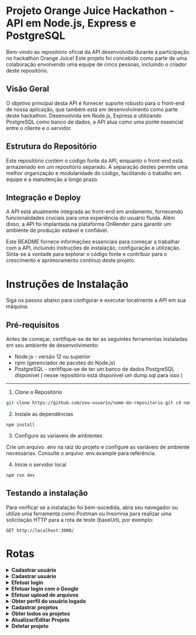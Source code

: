 # Projeto Orange Juice Hackathon - API em Node.js, Express e PostgreSQL
Bem-vindo ao repositório oficial da API desenvolvida durante a participação no hackathon Orange Juice! Este projeto foi concebido como parte de uma colaboração envolvendo uma equipe de cinco pessoas, incluindo o criador deste repositório.
## Visão Geral
O objetivo principal desta API é fornecer suporte robusto para o front-end de nossa aplicação, que também está em desenvolvimento como parte deste hackathon. Desenvolvida em Node.js, Express e utilizando PostgreSQL como banco de dados, a API atua como uma ponte essencial entre o cliente e o servidor.
## Estrutura do Repositório
Este repositório contém o código fonte da API, enquanto o front-end está armazenado em um repositório separado. A separação destes permite uma melhor organização e modularidade do código, facilitando o trabalho em equipe e a manutenção a longo prazo.
## Integração e Deploy
A API está atualmente integrada ao front-end em andamento, fornecendo funcionalidades cruciais para uma experiência do usuário fluida. Além disso, a API foi implantada na plataforma OnRender para garantir um ambiente de produção estável e confiável.

Este README fornece informações essenciais para começar a trabalhar com a API, incluindo instruções de instalação, configuração e utilização. Sinta-se à vontade para explorar o código fonte e contribuir para o crescimento e aprimoramento contínuo deste projeto.
# Instruções de Instalação
Siga os passos abaixo para configurar e executar localmente a API em sua máquina:

## Pré-requisitos
Antes de começar, certifique-se de ter as seguintes ferramentas instaladas em seu ambiente de desenvolvimento:
- Node.js - versão 12 ou superior
- npm (gerenciador de pacotes do Node.js)
- PostgreSQL - certifique-se de ter um banco de dados PostgreSQL disponível ( nesse repositório está disponivel um dump.sql para isso )
---
1. Clone o Repositório
```bash
git clone https://github.com/seu-usuario/nome-do-repositorio.git cd nome-do-repositorio
```

2. Instale as dependências
```
npm install
```

3. Configure as variaveis de ambientes

Crie um arquivo .env na raiz do projeto e configure as variáveis de ambiente necessárias. Consulte o arquivo .env.example para referência.

4. Inicie o servidor local
```
npm run dev
```

## Testando a instalação 
Para verificar se a instalação foi bem-sucedida, abra seu navegador ou utilize uma ferramenta como Postman ou Insomnia para realizar uma solicitação HTTP para a rota de teste (baseUrl), por exemplo:
```
GET http://localhost:3000/
```

# Rotas

<details>
<summary><b>Cadastrar usuário</b></summary>

#### `GET` `/`

Essa é a rota que será utilizada para testar a API.

Retorno:
```
{
	"mensagem": "O servidor está online."
}
```
</details>

<details>
<summary><b>Cadastrar usuário</b></summary>

#### `POST` `/user`

Essa é a rota que permite o usuário se cadastrar no sistema.

Critérios de aceite:

    - Validar se o e-mail e a senha estão corretos para o usuário em questão.
    - Gerar um token de autenticação para o usuário.
    - Confere se o e-mail já existe no sistema.
    - fullName, email, password são campos obrigatórios e precisam ser do tipo string.

</details>

<details>
<summary><b>Efetuar login</b></summary>

#### `POST` `/session`

Essa é a rota que será utilizada para o usuário cadastrado no sistema efetuar seu login.

Critérios de aceite:

    - Validar os campos obrigatórios: 
        - nome
        - email
        - senha
    - A senha deve ser criptografada utilizando algum algoritmo de criptografia confiável.
    - O campo e-mail no banco de dados deve ser único para cada registro, não permitindo dois usuários possuírem o mesmo e-mail.

</details>

<details>
<summary><b>Efetuar login com o Google</b></summary>

#### `POST` `/session/google`

Essa é a rota que será utilizada para o usuário efetuar login através de sua conta do Google.

Critérios de aceite:

    - Validar os campos obrigatórios: 
        - nome
        - email
        - senha
    - A senha deve ser criptografada utilizando algum algoritmo de criptografia confiável.
    - O campo e-mail no banco de dados deve ser único para cada registro, não permitindo dois usuários possuírem o mesmo e-mail.

</details>
<details>
<summary><b>Efetuar upload de arquivos</b></summary>

#### `POST` `/upload`

Essa é a rota que será utilizada pelo o front para efetuar o upload de imagens.

</details>
<details>
<summary><b>Obter perfil do usuário logado</b></summary>

#### `GET` `/user/profile`

Essa é a rota que será utilizada para obter todas as informações do usuário logado desde o seu perfil a projetos cadastrados em seu nome.

Exemplo de retorno:

```
{
	"userid": 4,
	"fullname": "Jose",
	"email": "Jose01@email.com",
	"profileimage": null,
	"isgoogleaccount": null,
	"projects": [
		{
			"id": 2,
			"title": "teste 02",
			"tags": "teste tags",
			"link": "teste link",
			"description": "teste",
			"image": null,
			"createddate": null
		}
	]
}
```

</details>
<details>
<summary><b>Cadastrar projetos</b></summary>

#### `POST` `/projects`

Essa é a rota que será utilizada para o usuário cadastrar o seu projeto.

Critérios de aceite:

    - Validar os campos obrigatórios: 
        - title
        - tags
    - Todos os campos devem ser do tipo string.

</details>
<details>
<summary><b>Obter todos os projetos</b></summary>

#### `GET` `/projects`

Essa é a rota que será utilizada para obter todos os projetos existentes no sistema.

Exemplo de retorno:

```
[
	{
		"id": 1,
		"title": "API REST",
		"tags": "Back-end, TDD",
		"link": null,
		"description": null,
		"image": null,
		"createddate": null,
		"userid": 1,
		"user": {
			"fullname": "Carlos Wylliam",
			"email": "carlos01@email.com",
			"profileImage": null,
			"isGoogleAccount": null
		}
	},
	{
		"id": 3,
		"title": "API REST 03",
		"tags": "Back-end, TDD",
		"link": null,
		"description": null,
		"image": null,
		"createddate": null,
		"userid": 1,
		"user": {
			"fullname": "Carlos Wylliam",
			"email": "carlos01@email.com",
			"profileImage": null,
			"isGoogleAccount": null
		}
	}
]
```

</details>
<details>
<summary><b>Atualizar/Editar Projeto</b></summary>

#### `PUT` `/projects/:id`

Essa é a rota que será utilizada pelo o usuário para atualizar/editar o seu projeto.

Critérios de aceite:

    - Validar os campos obrigatórios: 
        - title
        - tags
        - senha

</details>
<details>
<summary><b>Deletar projeto</b></summary>

#### `DELETE` `/projects/:id`

Essa é a rota que será utilizada para deletar algum projeto cadastrado no sistema pelo o seu id.

</details>
